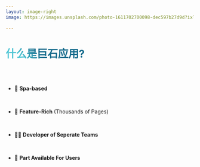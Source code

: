 ```yaml
---
layout: image-right
image: https://images.unsplash.com/photo-1611702700098-dec597b27d9d?ixlib=rb-1.2.1&ixid=MnwxMjA3fDB8MHxjb2xsZWN0aW9uLXBhZ2V8MjB8OTQ3MzQ1NjZ8fGVufDB8fHx8&auto=format&fit=crop&w=500&q=60

---
```

# 什么是巨石应用?

<br>
<br>


- 📝 **Spa-based** 

<br>

- 🎨 **Feature-Rich**  (Thousands of Pages)

<br>

- 🧑‍💻 **Developer of Seperate Teams** 

<br>

- 🤹 **Part Available For Users**


<br>





<style>
h1 {
  background-color: #2B90B6;
  background-image: linear-gradient(45deg, #4EC5D4 10%, #146b8c 20%);
  background-size: 100%;
  -webkit-background-clip: text;
  -moz-background-clip: text;
  -webkit-text-fill-color: transparent;
  -moz-text-fill-color: transparent;
  color: red;
}

:deep .slidev-layout.default {
  /* background-color: #1b1b1b; */
  background-image: linear-gradient(15deg, #dcdcdc 0%, #1b1b1b 61.8%);
  color: rgba(221, 221, 221, var(--un-text-opacity));
  font-size: 16px;
}

</style>